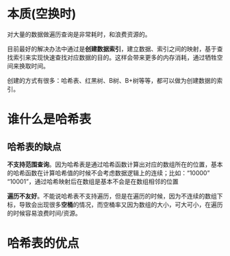 # 本质(空换时)
对大量的数据做遍历查询是非常耗时，和浪费资源的。

目前最好的解决办法中通过是**创建数据索引**，建立数据、索引之间的映射，基于查找索引来实现快速查找对应数据的目的。这样会带来更多的内存消耗，通过牺牲空间来换取时间。

创建的方式有很多：哈希表、红黑树、B树、B+树等等，都可以做为创建数据的索引。

# 谁什么是哈希表
## 哈希表的缺点
**不支持范围查询**。因为哈希表是通过哈希函数计算出对应的数组所在的位置，基本的哈希函数在计算哈希值的时候不会考虑数据逻辑上的连续；比如：“10000”  “10001”，通过哈希映射后在数组是基本不会是在数组相邻的位置

**遍历不友好**。不能说哈希表不支持遍历，但是在遍历的时候，因为不连续的数组下标，导致会出现很多**空桶**的情况，而空桶率又因为数组的大小，可大可小，在遍历的时候容易浪费时间/资源。

# 哈希表的优点


